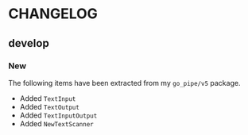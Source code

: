 # CHANGELOG

## develop

### New

The following items have been extracted from my `go_pipe/v5` package.

* Added `TextInput`
* Added `TextOutput`
* Added `TextInputOutput`
* Added `NewTextScanner`